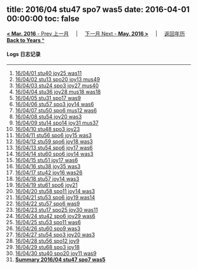 title: 2016/04 stu47 spo7 was5
date: 2016-04-01 00:00:00
toc: false
---
[**< Mar. 2016** - Prev 上一月](/lifelogs/2016/03/index.html) &nbsp; &nbsp; | &nbsp; &nbsp; [下一月 Next - **May. 2016 >**](/lifelogs/2016/05/index.html) &nbsp; &nbsp; |  &nbsp; &nbsp; [返回年历 **Back to Years ^**](/lifelogs/index.html)
<br/>
#### Logs 日志记录
---
1. [16/04/01 stu40 joy25 was11](/lifelogs/2016/04/d01.html)
2. [16/04/02 stu13 spo20 joy13 mus49](/lifelogs/2016/04/d02.html)
3. [16/04/03 stu24 spo3 joy27 mus40](/lifelogs/2016/04/d03.html)
4. [16/04/04 stu36 joy28 mus18 was18](/lifelogs/2016/04/d04.html)
5. [16/04/05 stu31 spo17 was9](/lifelogs/2016/04/d05.html)
6. [16/04/06 stu57 spo3 joy14 was6](/lifelogs/2016/04/d06.html)
7. [16/04/07 stu50 spo6 mus12 was6](/lifelogs/2016/04/d07.html)
8. [16/04/08 stu54 joy20 was3](/lifelogs/2016/04/d08.html)
9. [16/04/09 stu14 spo14 joy31 mus37](/lifelogs/2016/04/d09.html)
10. [16/04/10 stu48 spo3 joy23](/lifelogs/2016/04/d10.html)
11. [16/04/11 stu56 spo6 joy15 was3](/lifelogs/2016/04/d11.html)
12. [16/04/12 stu59 spo6 joy18 was3](/lifelogs/2016/04/d12.html)
13. [16/04/13 stu54 spo6 joy17 was6](/lifelogs/2016/04/d13.html)
14. [16/04/14 stu60 spo6 joy14 was3](/lifelogs/2016/04/d14.html)
15. [16/04/15 stu51 joy17 was6](/lifelogs/2016/04/d15.html)
16. [16/04/16 stu38 joy35 was3](/lifelogs/2016/04/d16.html)
17. [16/04/17 stu42 joy16 was26](/lifelogs/2016/04/d17.html)
18. [16/04/18 stu57 joy14 was3](/lifelogs/2016/04/d18.html)
19. [16/04/19 stu61 spo6 joy21](/lifelogs/2016/04/d19.html)
20. [16/04/20 stu58 spo11 joy14 was3](/lifelogs/2016/04/d20.html)
21. [16/04/21 stu53 spo6 joy19 was14](/lifelogs/2016/04/d21.html)
22. [16/04/22 stu57 spo6 was9](/lifelogs/2016/04/d22.html)
23. [16/04/23 stu17 spo25 joy30 was11](/lifelogs/2016/04/d23.html)
24. [16/04/24 stu42 spo6 joy29 was6](/lifelogs/2016/04/d24.html)
25. [16/04/25 stu53 spo11 was6](/lifelogs/2016/04/d25.html)
26. [16/04/26 stu60 spo9 was3](/lifelogs/2016/04/d26.html)
27. [16/04/27 stu54 spo3 joy20 was3](/lifelogs/2016/04/d27.html)
28. [16/04/28 stu56 spo12 joy9](/lifelogs/2016/04/d28.html)
29. [16/04/29 stu68 spo3 joy18](/lifelogs/2016/04/d29.html)
30. [16/04/30 stu40 spo20 joy11 was9](/lifelogs/2016/04/d30.html)
32. [**Summary 2016/04 stu47 spo7 was5**](/lifelogs/2016/04/time_stat.html)

